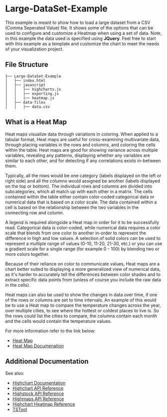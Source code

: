 # Large-DataSet-Example

This example is meant to show how to load a large dataset from a CSV (Comma Seperated Value) file. It shows some of the options that can be used to configure and customize a Heatmap when using a set of data. Note, in this example the data used is specified using **JQuery**. Feel free to start with this example as a template and customize the chart to meet the needs of your visualization project.

## File Structure 
```
├── Large-DataSet-Example
│   ├── index.html
│   ├── javascript
│   │   ├── highcharts.js
│   │   ├── exporting.js
│   │   ├── heatmap.js
│   ├── data-files
│   │   ├── data.csv
```

## What is a Heat Map

Heat maps visualize data through variations in coloring. When applied to a tabular format, Heat maps are useful for cross-examining multivariate data, through placing variables in the rows and columns, and coloring the cells within the table. Heat maps are good for showing variance across multiple variables, revealing any patterns, displaying whether any variables are similar to each other, and for detecting if any correlations exists in-between them.

Typically, all the rows would be one category (labels displayed on the left or right side) and all the columns would assigned be another (labels displayed on the top or bottom). The individual rows and columns are divided into subcategories, which all match up with each other in a matrix. The cells contained within the table either contain color-coded categorical data or numerical data that is based on a color scale. The data contained within a cell is based on the relationship between the two variables in the connecting row and column.

A legend is required alongside a Heat map in order for it to be successfully read. Categorical data is color-coded, while numerical data requires a color scale that blends from one color to another in-order to represent the difference in high and low values. A selection of solid colors can be used to represent a multiple range of values (0-10, 11-20, 21-30, etc.) or you can use a gradient scale for a single range (for example 0 - 100) by blending two or more colors together.

Because of their reliance on color to communicate values, Heat maps are a chart better suited to displaying a more generalized view of numerical data, as it's harder to accurately tell the differences between color shades and to extract specific data points from (unless of course you include the raw data in the cells).

Heat maps can also be used to show the changes in data over time, if one of the rows or columns are set to time intervals. An example of this would be to use a Heat map to compare the temperature changes across the year, over multiple cities, to see where the hottest or coldest places to live is. So the rows could list the cities to compare, the columns contain each month and the cells would contain the temperature values.

For more information refer to the link below:

* [Heat Map](http://www.datavizcatalogue.com/methods/heatmap.html)
* [Heat Map Documenation](https://developers.google.com/maps/documentation/javascript/examples/layer-fusiontables-heatmap)

## Additional Documentation

See also:
* [Highchart Documentation](https://www.highcharts.com/docs)
* [Highchart API Reference](http://api.highcharts.com/highcharts)
* [Highstock API Reference](http://api.highcharts.com/highstock/)
* [Highmaps API Reference](http://api.highcharts.com/highmaps/)
* [Highchart Heatmap Reference](https://www.highcharts.com/demo/heatmap)
* [TSTool](http://openwaterfoundation.org/software-tools/tstool)